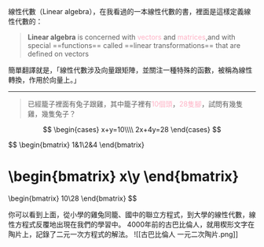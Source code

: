 線性代數（Linear algebra），在我看過的一本線性代數的書，裡面是這樣定義線性代數的：

>**Linear algebra** is concerned with <font color=ffb3c6>vectors</font> and <font color=ffb3c6>matrices</font>,and with special ==functions== called ==linear transformations== that are defined on vectors

簡單翻譯就是，「線性代數涉及向量跟矩陣，並關注一種特殊的函數，被稱為線性轉換，作用於向量上。」
- - -
>已經籠子裡面有兔子跟雞，其中籠子裡有<font color = ffb3c6>10個頭</font>，<font color = ffb3c6>28隻腳</font>，試問有幾隻雞，幾隻兔子？

$$
\begin{cases}
x+y=10\\\\
2x+4y=28
\end{cases}
$$


$$
\begin{bmatrix}
1&1\\2&4
\end{bmatrix}

\begin{bmatrix}
x\\y
\end{bmatrix}
=
\begin{bmatrix}
10\\28
\end{bmatrix}
$$

你可以看到上面，從小學的雞兔同籠、國中的聯立方程式，到大學的線性代數，線性方程式反覆地出現在我們的學習中。
4000年前的古巴比倫人，就用楔形文字在陶片上，記錄了二元一次方程式的解法。
![[古巴比倫人 一元二次陶片.png]]